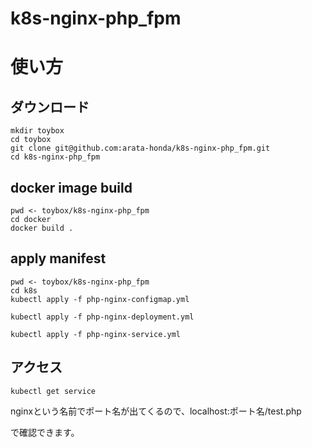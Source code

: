 # k8s-nginx-php_fpm

# 使い方

## ダウンロード
```
mkdir toybox
cd toybox
git clone git@github.com:arata-honda/k8s-nginx-php_fpm.git
cd k8s-nginx-php_fpm
```

## docker image build
```
pwd <- toybox/k8s-nginx-php_fpm
cd docker
docker build .
```

## apply manifest
```
pwd <- toybox/k8s-nginx-php_fpm
cd k8s
kubectl apply -f php-nginx-configmap.yml

kubectl apply -f php-nginx-deployment.yml

kubectl apply -f php-nginx-service.yml
```

## アクセス
```
kubectl get service
```

nginxという名前でポート名が出てくるので、localhost:ポート名/test.php

で確認できます。
